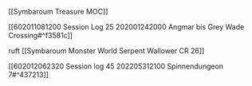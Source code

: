 [[Symbaroum Treasure MOC]]

[[602011081200 Session Log 25 202001242000 Angmar bis Grey Wade Crossing#^f3581c]]

ruft [[Symbaroum Monster World Serpent Wallower CR 26]]

[[602012062320 Session log 45 202205312100 Spinnendungeon 7#^437213]]